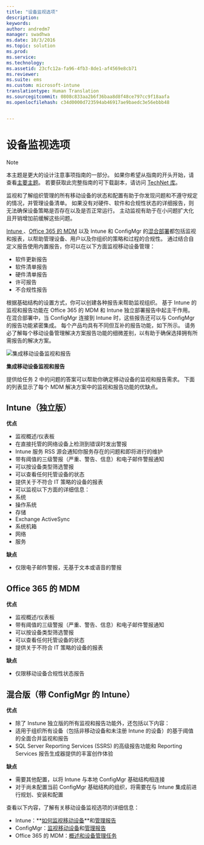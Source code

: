 ```yaml
---
title: "设备监视选项"
description: 
keywords: 
author: andredm7
manager: swadhwa
ms.date: 10/3/2016
ms.topic: solution
ms.prod: 
ms.service: 
ms.technology: 
ms.assetid: 23cfc12a-fa96-4fb3-8de1-af4569e8cb71
ms.reviewer: 
ms.suite: ems
ms.custom: microsoft-intune
translationtype: Human Translation
ms.sourcegitcommit: 0808c833aa2b6f36baa8d8f48ce797cc9f18aafa
ms.openlocfilehash: c34d0000d723594ab46917ae9baedc3e56ebbb48


---
```


# 设备监视选项

>[!NOTE]
>本主题是更大的设计注意事项指南的一部分。 如果你希望从指南的开头开始，请查看[主要主题](mdm-design-considerations-guide.md)。 若要获取此完整指南的可下载副本，请访问 [TechNet 库](https://gallery.technet.microsoft.com/Mobile-Device-Management-7d401582)。

监视和了解组织管理的所有移动设备的状态和配置有助于你发现问题和不遵守规定的情况，并管理设备清单。 如果没有对硬件、软件和合规性状态的详细报告，则无法确保设备策略是否存在以及是否正常运行。 主动监视有助于在小问题扩大化且开销增加前缓解这些问题。

[Intune ](/Intune/deploy-use/monitoring-and-reports-with-microsoft-intune)、[Office 365 的 MDM](https://technet.microsoft.com/library/faa7d8e5-645d-4d59-839c-c8d4c1869e4a(v=technet.10).aspx) 以及 Intune 和 ConfigMgr 的[混合部署](https://technet.microsoft.com/library/gg699377.aspx)都包括监视和报表，以帮助管理设备、用户以及你组织的策略和过程的合规性。 通过结合自定义报告使用内置报告，你可以在以下方面监视移动设备管理：

- 软件更新报告
- 软件清单报告
- 硬件清单报告
- 许可报告
- 不合规性报告

根据基础结构的设置方式，你可以创建各种报告来帮助监视组织。 基于 Intune 的监视和报告功能在 Office 365 的 MDM 和 Intune 独立部署报告中起主干作用。 在混合部署中，当 ConfigMgr 连接到 Intune 时，这些报告还可以与 ConfigMgr 的报告功能紧密集成。 每个产品均具有不同但互补的报告功能，如下所示。 请务必了解每个移动设备管理解决方案报告功能的细微差别，以有助于确保选择拥有所需报告的解决方案。

![集成移动设备监视和报告](./media/MDM_Figure_05.png)

**集成移动设备监视和报告**

提供给任务 2 中的问题的答案可以帮助你确定移动设备的监视和报告需求。 下面的列表显示了每个 MDM 解决方案中的监视和报告功能的优缺点。

## Intune（独立版）

**优点**

- 监视概述/仪表板
- 在直接托管的网络设备上检测到错误时发出警报
- Intune 服务 RSS 源会通知你服务存在的问题和即将进行的维护
- 带有阈值的三级警报（严重、警告、信息）和电子邮件警报通知
- 可以按设备类型筛选警报
- 可以查看任何托管设备的状态
- 提供关于不符合 IT 策略的设备的报表
- 可以监视以下方面的详细信息：
 - 系统
 - 操作系统
 - 存储
 - Exchange ActiveSync
 - 系统机箱
 - 网络
 - 服务

**缺点**

- 仅限电子邮件警报，无基于文本或语音的警报

## Office 365 的 MDM

**优点**

- 监视概述/仪表板
- 带有阈值的三级警报（严重、警告、信息）和电子邮件警报通知
- 可以按设备类型筛选警报
- 可以查看任何托管设备的状态
- 提供关于不符合 IT 策略的设备的报表

**缺点**

- 仅限移动设备合规性状态报告

## 混合版（带 ConfigMgr 的 Intune）

**优点**

- 除了 Instune 独立版的所有监视和报告功能外，还包括以下内容：
 - 适用于组织所有设备（包括非移动设备和未注册 Intune 的设备）的基于阈值的全面合并监视和报告
 - SQL Server Reporting Services (SSRS) 的高级报告功能和 Reporting Services 报告生成器提供的丰富创作体验

**缺点**

- 需要其他配置，以将 Intune 与本地 ConfigMgr 基础结构相连接
- 对于尚未配置当前 ConfigMgr 基础结构的组织，将需要在与 Intune 集成前进行规划、安装和配置

查看以下内容，了解有关移动设备监视选项的详细信息：

- Intune：**[如何监视移动设备](https://technet.microsoft.com/library/jj733634.aspx)**和[管理报告](/Intune/deploy-use/monitoring-and-reports-with-microsoft-intune)
- ConfigMgr：[监视移动设备](https://technet.microsoft.com/library/gg682128.aspx)和[管理报告](https://technet.microsoft.com/library/gg699377.aspx)
- Office 365 的 MDM：[概述和设备管理任务](https://technet.microsoft.com/en-us/library/ms.o365.cc.devicepolicy.aspx)



<!--HONumber=Oct16_HO1-->


